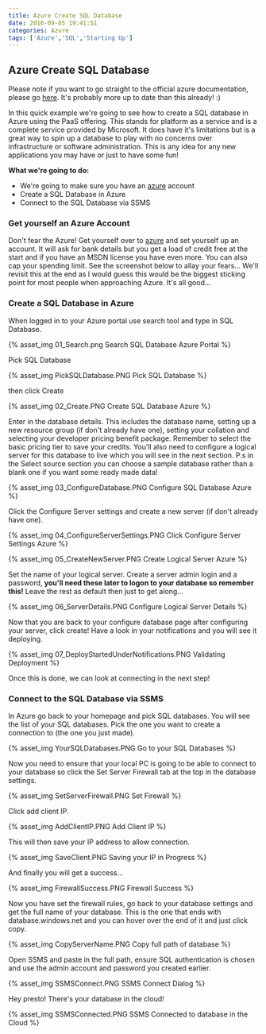 ```yaml
---
title: Azure Create SQL Database
date: 2016-09-05 19:41:51
categories: Azure
tags: ['Azure','SQL','Starting Up']
---
```


## Azure Create SQL Database

Please note if you want to go straight to the official azure documentation, please go [here](https://azure.microsoft.com/en-gb/documentation/articles/sql-database-get-started/). It's probably more up to date than this already! :)

In this quick example we're going to see how to create a SQL database in Azure using the PaaS offering. This stands for platform as a service and is a complete service provided by Microsoft. It does have it's limitations but is a great way to spin up a database to play with no concerns over infrastructure or software administration. This is any idea for any new applications you may have or just to have some fun!

**What we're going to do:**

* We're going to make sure you have an [azure](https://azure.microsoft.com/en-gb/) account
* Create a SQL Database in Azure
* Connect to the SQL Database via SSMS

### Get yourself an Azure Account

Don't fear the Azure! Get yourself over to [azure](https://azure.microsoft.com/en-gb/) and set yourself up an account. It will ask for bank details but you get a load of credit free at the start and if you have an MSDN license you have even more. You can also cap your spending limit. See the screenshot below to allay your fears... We'll revisit this at the end as I would guess this would be the biggest sticking point for most people when approaching Azure. It's all good...

### Create a SQL Database in Azure

When logged in to your Azure portal use search tool and type in SQL Database.

{% asset_img 01_Search.png Search SQL Database Azure Portal %}

Pick SQL Database

{% asset_img PickSQLDatabase.PNG Pick SQL Database %}

then click Create

{% asset_img 02_Create.PNG Create SQL Database Azure %}

Enter in the  database details. This includes the database name, setting up a new resource group (if don't already have one), setting your collation and selecting your developer pricing benefit package. Remember to select the basic pricing tier to save your credits. You'll also need to configure a logical server for this database to live which you will see in the next section.
P.s in the Select source section you can choose a sample database rather than a blank one if you want some ready made data!

{% asset_img 03_ConfigureDatabase.PNG Configure SQL Database Azure %}

Click the Configure Server settings and create a new server (if don't already have one).

{% asset_img 04_ConfigureServerSettings.PNG Click Configure Server Settings Azure %}

{% asset_img 05_CreateNewServer.PNG Create Logical Server Azure %}

Set the name of your logical server. Create a server admin login and a password, **you'll need these later to logon to your database so remember this!** Leave the rest as default then just to get along...

{% asset_img 06_ServerDetails.PNG Configure Logical Server Details %}

Now that you are back to your configure database page after configuring your server, click create! Have a look in your notifications and you will see it deploying.

{% asset_img 07_DeployStartedUnderNotifications.PNG Validating Deployment %}

Once this is done, we can look at connecting in the next step!

### Connect to the SQL Database via SSMS
In Azure go back to your homepage and pick SQL databases. You will see the list of your SQL databases. Pick the one you want to create a connection to (the one you just made).

{% asset_img YourSQLDatabases.PNG Go to your SQL Databases %}

Now you need to ensure that your local PC is going to be able to connect to your database so click the Set Server Firewall tab at the top in the database settings.

{% asset_img SetServerFirewall.PNG Set Firewall %}

Click add client IP.

{% asset_img AddClientIP.PNG Add Client IP %}

This will then save your IP address to allow connection.

{% asset_img SaveClient.PNG Saving your IP in Progress %}

And finally you will get a success...

{% asset_img FirewallSuccess.PNG Firewall Success %}

Now you have set the firewall rules, go back to your database settings and get the full name of your database. This is the one that ends with database.windows.net and you can hover over the end of it and just click copy.

{% asset_img CopyServerName.PNG Copy full path of database %}

Open SSMS and paste in the full path, ensure SQL authentication is chosen and use the admin account and password you created earlier.

{% asset_img SSMSConnect.PNG SSMS Connect Dialog %}

Hey presto! There's your database in the cloud!

{% asset_img SSMSConnected.PNG SSMS Connected to database in the Cloud %}
